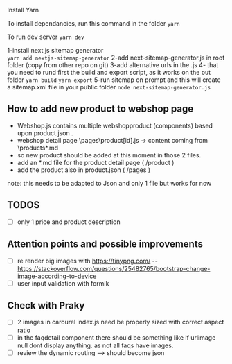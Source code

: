 Install Yarn

To install dependancies, run this command in the folder
`yarn`

To run dev server
`yarn dev`

1-install next js sitemap generator  
`yarn add nextjs-sitemap-generator`
2-add next-sitemap-generator.js in root folder (copy from other repo on git)
3-add alternative urls in the .js
4- that you need to rund first the build and export script, as it works on the out folder
`yarn build`
`yarn export`
5-run sitemap on prompt and this will create a sitemap.xml file in your public folder
`node next-sitemap-generator.js`

## How to add new product to webshop page

- Webshop.js contains multiple webshopproduct (components) based upon product.json .
- webshop detail page \pages\product\[id].js -> content coming from \products\*.md
- so new product should be added at this moment in those 2 files.
- add an \*.md file for the product detail page ( /product )
- add the product also in product.json ( /pages )

note: this needs to be adapted to Json and only 1 file but works for now

## TODOS

- [ ] only 1 price and product description

## Attention points and possible improvements

- [ ] re render big images with https://tinypng.com/ -- https://stackoverflow.com/questions/25482765/bootstrap-change-image-according-to-device
- [ ] user input validation with formik

## Check with Praky

- [ ] 2 images in carourel index.js need be properly sized with correct aspect ratio
- [ ] in the faqdetail component there should be something like if urlimage null dont display anything. as not all faqs have images.
- [ ] review the dynamic routing --> should become json
